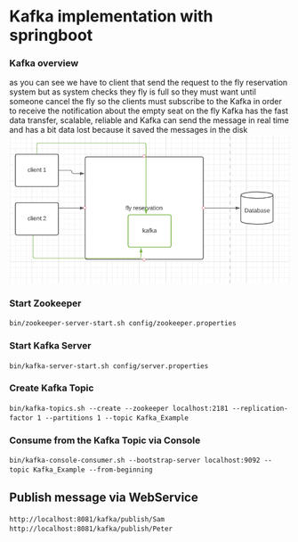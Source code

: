 # Kafka implementation with springboot

### Kafka overview
as you can see we have to client that send the request to the fly reservation system but as system checks they fly is full so they must want until someone cancel the fly so the clients must subscribe to the Kafka in order to receive the notification about the empty seat on the fly
Kafka has the fast data transfer, scalable, reliable and Kafka can send the message in real time and has a bit data lost because it saved the messages in the disk
![Farmers Market Finder Demo](photo/subscrible.png)
### Start Zookeeper
``bin/zookeeper-server-start.sh config/zookeeper.properties``
### Start Kafka Server
``bin/kafka-server-start.sh config/server.properties``
### Create Kafka Topic
``bin/kafka-topics.sh --create --zookeeper localhost:2181 --replication-factor 1 --partitions 1 --topic Kafka_Example``
### Consume from the Kafka Topic via Console
``bin/kafka-console-consumer.sh --bootstrap-server localhost:9092 --topic Kafka_Example --from-beginning``
## Publish message via WebService
``http://localhost:8081/kafka/publish/Sam``
``http://localhost:8081/kafka/publish/Peter``

